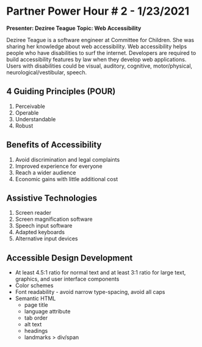 # Partner Power Hour # 2 - 1/23/2021

**Presenter: Deziree Teague**
**Topic: Web Accessibility**

Deziree Teague is a software engineer at Committee for Children. She was sharing her knowledge about web accessibility. Web accessibility helps people who have disabilities to surf the internet. Developers are required to build accessibility features by law when they develop web applications. Users with disabilities could be visual, auditory, cognitive, motor/physical, neurological/vestibular, speech.

## 4 Guiding Principles (POUR)

1. Perceivable
2. Operable
3. Understandable
4. Robust

## Benefits of Accessibility

1. Avoid discrimination and legal complaints
2. Improved experience for everyone
3. Reach a wider audience
4. Economic gains with little additional cost

## Assistive Technologies

1. Screen reader
2. Screen magnification software
3. Speech input software
4. Adapted keyboards
5. Alternative input devices

## Accessible Design Development

- At least 4.5:1 ratio for normal text and at least 3:1 ratio for large text, graphics, and user interface components
- Color schemes
- Font readability - avoid narrow type-spacing, avoid all caps
- Semantic HTML
  - page title
  - language attribute
  - tab order
  - alt text
  - headings
  - landmarks > div/span
